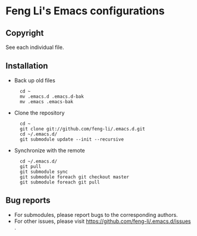 Feng Li's Emacs configurations
==============================

Copyright 
---------

See each individual file.

Installation
------------

* Back up old files

        cd ~
        mv .emacs.d .emacs.d-bak
        mv .emacs .emacs-bak

* Clone the repository

        cd ~
        git clone git://github.com/feng-li/.emacs.d.git
        cd ~/.emacs.d/
        git submodule update --init --recursive

* Synchronize with the remote

        cd ~/.emacs.d/
        git pull
        git submodule sync 
        git submodule foreach git checkout master
        git submodule foreach git pull

Bug reports
-----------

* For submodules, please report bugs to the corresponding authors.
* For other issues, please visit https://github.com/feng-li/.emacs.d/issues .

